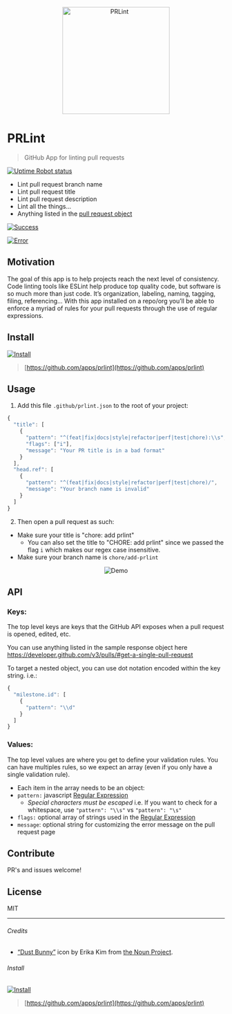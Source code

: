 <p align="center">
	<img width="248" src="https://cdn.rawgit.com/ewolfe/prlint/master/assets/logomark-stylized.svg" alt="PRLint">
</p>

# PRLint

> GitHub App for linting pull requests

[![Uptime Robot status](https://img.shields.io/uptimerobot/status/m779695827-b37294d12c5f3ad174528d33.svg)](https://stats.uptimerobot.com/ZzYnEf2BW)

- Lint pull request branch name
- Lint pull request title
- Lint pull request description
- Lint all the things...
- Anything listed in the [pull request object](https://developer.github.com/v3/pulls/#get-a-single-pull-request
)


[![Success](https://cdn.rawgit.com/ewolfe/prlint/master/assets/screenshot-success.png)](https://cdn.rawgit.com/ewolfe/prlint/master/assets/screenshot-success.png)

[![Error](https://cdn.rawgit.com/ewolfe/prlint/master/assets/screenshot-error.png)](https://cdn.rawgit.com/ewolfe/prlint/master/assets/screenshot-error.png)

## Motivation

The goal of this app is to help projects reach the next level of consistency. Code linting tools like ESLint help produce top quality code, but software is so much more than just code. It’s organization, labeling, naming, tagging, filing, referencing... With this app installed on a repo/org you’ll be able to enforce a myriad of rules for your pull requests through the use of regular expressions.

<!--
This aims to be a generic solution for maintaining consistency. Some use cases:

- Enforce branch folders
- Enforce ticket numbers in title/description
- Enforce labels to be be attached -->

## Install

[![Install](https://cdn.rawgit.com/ewolfe/prlint/master/assets/screenshot-install.png)](https://github.com/apps/prlint)

> [https://github.com/apps/prlint](https://github.com/apps/prlint)

## Usage

1. Add this file `.github/prlint.json` to the root of your project:
```javascript
{
  "title": [
    {
      "pattern": "^(feat|fix|docs|style|refactor|perf|test|chore):\\s",
      "flags": ["i"],
      "message": "Your PR title is in a bad format"
    }
  ],
  "head.ref": [
    {
      "pattern": "^(feat|fix|docs|style|refactor|perf|test|chore)/",
      "message": "Your branch name is invalid"
    }
  ]
}
```

2. Then open a pull request as such:
  - Make sure your title is "chore: add prlint"
    - You can also set the title to "CHORE: add prlint" since we passed the flag `i` which makes our regex case insensitive.
  - Make sure your branch name is `chore/add-prlint`

<p align="center">
  <img src="https://cdn.rawgit.com/ewolfe/prlint/master/assets/demo.gif" alt="Demo">
</p>

## API

### Keys:

The top level keys are keys that the GitHub API exposes when a pull request is opened, edited, etc.

You can use anything listed in the sample response object here https://developer.github.com/v3/pulls/#get-a-single-pull-request

To target a nested object, you can use dot notation encoded within the key string. i.e.:

```javascript
{
  "milestone.id": [
    {
      "pattern": "\\d"
    }
  ]
}
```

### Values:

The top level values are where you get to define your validation rules. You can have multiples rules, so we expect an array (even if you only have a single validation rule).

- Each item in the array needs to be an object:
- `pattern:` javascript [Regular Expression](https://developer.mozilla.org/en-US/docs/Web/JavaScript/Reference/Global_Objects/RegExp#Syntax)
  - *Special characters must be escaped*
    i.e. If you want to check for a whitespace, use `"pattern": "\\s"` vs `"pattern": "\s"`
- `flags:` optional array of strings used in the [Regular Expression](https://developer.mozilla.org/en-US/docs/Web/JavaScript/Reference/Global_Objects/RegExp)
- `message`: optional string for customizing the error message on the pull request page

## Contribute

PR's and issues welcome!

## License

MIT

---

###### Credits

- [“Dust Bunny”](https://thenounproject.com/term/lint/176538/) icon by Erika Kim from [the Noun Project](https://thenounproject.com/).


###### Install


[![Install](https://cdn.rawgit.com/ewolfe/prlint/master/assets/screenshot-install.png)](https://github.com/apps/prlint)

> [https://github.com/apps/prlint](https://github.com/apps/prlint)
